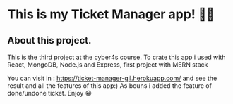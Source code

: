 
# This is my Ticket Manager app! 🥁📜

## About this project.
This is the third project at the cyber4s course.
To crate this app i used with React, MongoDB, Node.js and Express, first project with MERN stack

You can visit in : https://ticket-manager-gil.herokuapp.com/ and see the result and all the features of this app:)
As bouns i added the feature of done/undone ticket.
Enjoy 😁
